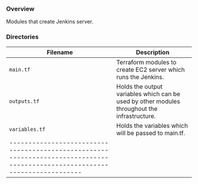 ### Overview

Modules that create Jenkins server.

### Directories

| Filename          | Description                                                                                           |
|-------------------|-------------------------------------------------------------------------------------------------------|
| `main.tf`         | Terraform modules to create EC2 server which runs the Jenkins.                                        |
| `outputs.tf`      | Holds the output variables which can be used by other modules throughout the infrastructure.          |
| `variables.tf`    | Holds the variables which will be passed to main.tf.                                                  |
|---------------------------------------------------------------------------------------------------------------------------|
